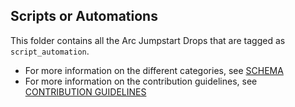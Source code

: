 ## Scripts or Automations
This folder contains all the Arc Jumpstart Drops that are tagged as `script_automation`.

- For more information on the different categories, see [SCHEMA](./../SCHEMA.md)
- For more information on the contribution guidelines, see [CONTRIBUTION GUIDELINES](./../CONTRIBUTING.md)